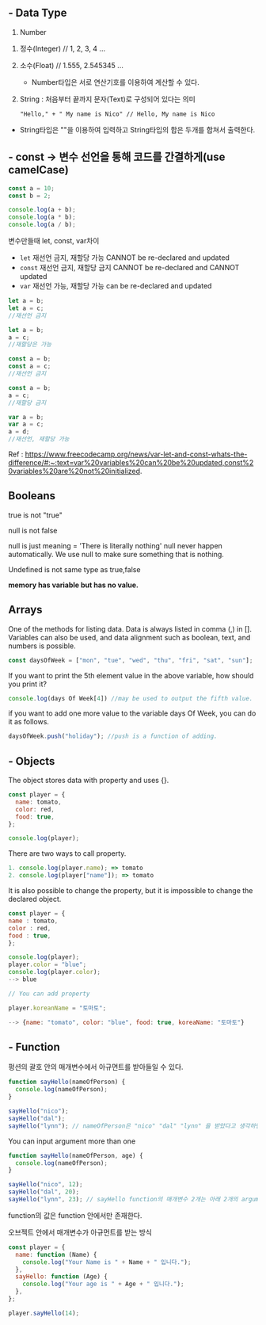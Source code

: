 ## - Data Type

1. Number

1) 정수(Integer) // 1, 2, 3, 4 ...
2) 소수(Float) // 1.555, 2.545345 ...


    * Number타입은 서로 연산기호를 이용하여 계산할 수 있다.

2.  String
    : 처음부터 끝까지 문자(Text)로 구성되어 있다는 의미

        "Hello," + " My name is Nico" // Hello, My name is Nico

- String타입은 ""을 이용하여 입력하고 String타입의 합은 두개를 합쳐서 출력한다.

## - const → 변수 선언을 통해 코드를 간결하게(use camelCase)

```js
const a = 10;
const b = 2;

console.log(a + b);
console.log(a * b);
console.log(a / b);
```

변수만들때 let, const, var차이

- `let` 재선언 금지, 재할당 가능 CANNOT be re-declared and updated
- `const` 재선언 금지, 재할당 금지 CANNOT be re-declared and CANNOT updated
- `var` 재선언 가능, 재할당 가능 can be re-declared and updated

```js
let a = b;
let a = c;
//재선언 금지

let a = b;
a = c;
//재할당은 가능

const a = b;
const a = c;
//재선언 금지

const a = b;
a = c;
//재할당 금지

var a = b;
var a = c;
a = d;
//재선언, 재할당 가능
```

Ref : https://www.freecodecamp.org/news/var-let-and-const-whats-the-difference/#:~:text=var%20variables%20can%20be%20updated,const%20variables%20are%20not%20initialized.

## Booleans

true is not "true"

null is not false

null is just meaning = 'There is literally nothing'
null never happen automatically.
We use null to make sure something that is nothing.

Undefined is not same type as true,false

**memory has variable but has no value.**

## Arrays

One of the methods for listing data.
Data is always listed in comma (,) in []. Variables can also be used, and data alignment such as boolean, text, and numbers is possible.

```js
const daysOfWeek = ["mon", "tue", "wed", "thu", "fri", "sat", "sun"];
```

If you want to print the 5th element value in the above variable, how should you print it?

```js
console.log(days Of Week[4]) //may be used to output the fifth value.
```

if you want to add one more value to the variable days Of Week, you can do it as follows.

```js
daysOfWeek.push("holiday"); //push is a function of adding.
```

## - Objects

The object stores data with property and uses {}.

```js
const player = {
  name: tomato,
  color: red,
  food: true,
};

console.log(player);
```

There are two ways to call property.

```js
1. console.log(player.name); => tomato
2. console.log(player["name"]); => tomato
```

It is also possible to change the property, but it is impossible to change the declared object.

```js
const player = {
name : tomato,
color : red,
food : true,
};

console.log(player);
player.color = "blue";
console.log(player.color);
--> blue

// You can add property

player.koreanName = "토마토";

--> {name: "tomato", color: "blue", food: true, koreaName: "토마토"}
```

## - Function

펑션의 괄호 안의 매개변수에서 아규먼트를 받아들일 수 있다.

```js
function sayHello(nameOfPerson) {
  console.log(nameOfPerson);
}

sayHello("nico");
sayHello("dal");
sayHello("lynn"); // nameOfPerson은 "nico" "dal" "lynn" 을 받았다고 생각하면 됨.
```

You can input argument more than one

```js
function sayHello(nameOfPerson, age) {
  console.log(nameOfPerson);
}

sayHello("nico", 12);
sayHello("dal", 20);
sayHello("lynn", 23); // sayHello function의 매개변수 2개는 아래 2개의 argument를 받는 중임.
```

function의 값은 function 안에서만 존재한다.

오브젝트 안에서 매개변수가 아규먼트를 받는 방식

```js
const player = {
  name: function (Name) {
    console.log("Your Name is " + Name + " 입니다.");
  },
  sayHello: function (Age) {
    console.log("Your age is " + Age + " 입니다.");
  },
};

player.sayHello(14);
```
